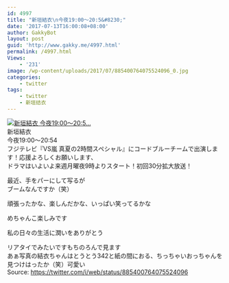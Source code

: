 ```yaml
---
id: 4997
title: "新垣結衣\n今夜19:00〜20:5&#8230;"
date: '2017-07-13T16:00:08+08:00'
author: GakkyBot
layout: post
guid: 'http://www.gakky.me/4997.html'
permalink: /4997.html
Views:
    - '231'
image: /wp-content/uploads/2017/07/885400764075524096_0.jpg
categories:
    - twitter
tags:
    - twitter
    - 新垣结衣
---
```


[![新垣結衣
今夜19:00〜20:5...](http://www.yui-aragaki.org/wp-content/uploads/2017/07/885400764075524096_0.jpg)](http://www.yui-aragaki.org/wp-content/uploads/2017/07/885400764075524096_0.jpg)  
新垣結衣  
今夜19:00〜20:54  
フジテレビ『VS嵐 真夏の2時間スペシャル』にコードブルーチームで出演します！応援よろしくお願いします、  
ドラマはいよいよ来週月曜夜9時よりスタート！初回30分拡大放送！

最近、手をパーにして写るが  
ブームなんですか（笑）

頑張ったかな、楽しんだかな、いっぱい笑ってるかな

めちゃんこ楽しみです

私の日々の生活に潤いをありがとう

リアタイでみたいですもちのろんで見ます  
あぁ写真の結衣ちゃんはとうとう342と紙の間におる、ちっちゃいおっちゃんを見つけはったか（笑）可愛い  
Source: <https://twitter.com/i/web/status/885400764075524096>